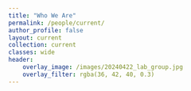 ```yaml
---
title: "Who We Are"
permalink: /people/current/
author_profile: false
layout: current
collection: current
classes: wide
header:
    overlay_image: /images/20240422_lab_group.jpg
    overlay_filter: rgba(36, 42, 40, 0.3)
---
```

